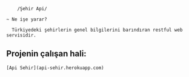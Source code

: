 		/Şehir Api/
	
	~ Ne işe yarar?
	  
	  Türkiyedeki şehirlerin genel bilgilerini barındıran restful web servisidir.

## Projenin çalışan hali:
	
	[Api Sehir](api-sehir.herokuapp.com)
 
